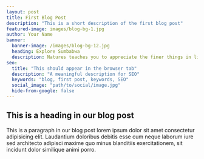 ```yaml
---
layout: post
title: First Blog Post 
description: "This is a short description of the first blog post"
featured-image: images/blog-bg-1.jpg
author: Your Name
banner:
  banner-image: /images/blog-bg-12.jpg
  heading: Explore Sumbabwa
  description: Natures teaches you to appreciate the finer things in life, to be present, live in the moment and just breath.
seo: 
  title: "This should appear in the browser tab"
  description: "A meaningful description for SEO"
  keywords: "blog, first post, keywords, SEO"
  social_image: "path/to/social/image.jpg"
  hide-from-google: false
---
```



## This is a heading in our blog post 

This  is a paragraph in our blog post lorem ipsum dolor sit amet consectetur adipisicing elit. Laudantium doloribus debitis esse cum neque laborum iure sed architecto adipisci maxime quo minus blanditiis exercitationem, sit incidunt dolor similique animi porro.
